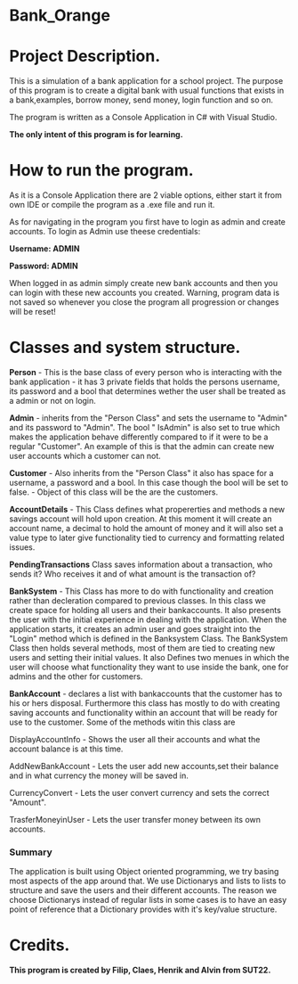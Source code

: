 # Bank_Orange

# Project Description.

This is a simulation of a bank application for a school project. The purpose of this program is to create a 
digital bank with usual functions that exists in a bank,examples, borrow money, send money, login function and so on.

The program is written as a Console Application in C# with Visual Studio.

**The only intent of this program is for learning.**

# How to run the program.

As it is a Console Application there are 2 viable options, either start it from own IDE or compile the program as a .exe file and run it.

As for navigating in the program you first have to login as admin and create accounts. To login as Admin use theese credentials: 

**Username: ADMIN**

**Password: ADMIN**


When logged in as admin simply create new bank accounts and then you can login with these new accounts you created.
Warning, program data is not saved so whenever you close the program all progression or changes will be reset!

# Classes and system structure.

**Person** - This is the base class of every person who is interacting with the bank application - it has 3 private fields that holds the persons username, its password and a bool that determines wether the user shall be treated as a admin or not on login.

**Admin** - inherits from the "Person Class" and sets the username to "Admin" and its password to "Admin". The bool " IsAdmin" is also set to true which makes the application behave differently compared to if it were to be a regular "Customer". An example of this is that the admin can create new user accounts which a customer can not.

**Customer** - Also inherits from the "Person Class" it also has space for a username, a password and a bool. In this case though the bool will be set to false. - Object of this class will be the are the customers.

**AccountDetails** - This Class defines what propererties and methods a new savings account will hold upon creation. At this moment it will create an account name, a decimal to hold the amount of money and it will also set a value type to later give functionality tied to currency and formatting related issues.

**PendingTransactions**
Class saves information about a transaction, who sends it? Who receives it and of what amount is the transaction of?

**BankSystem** - This Class has more to do with functionality and creation rather than decleration compared to previous classes. In this class we create space for holding all users and their bankaccounts. It also presents the user with the initial experience in dealing with the application. When the application starts, it creates an admin user and goes straight into the "Login" method which is defined in the Banksystem Class. The BankSystem Class then holds several methods, most of them are tied to creating new users and setting their initial values. It also Defines two menues in which the user will choose what functionality they want to use inside the bank, one for admins and the other for customers. 

**BankAccount** - declares a list with bankaccounts that the customer has to his or hers disposal. Furthermore this class has mostly to do with creating saving accounts and functionality within an account that will be ready for use to the customer. Some of the methods witin this class are 

DisplayAccountInfo - Shows the user all their accounts and what the account balance is at this time.

AddNewBankAccount - Lets the user add new accounts,set their balance and in what currency the money will be saved in.

CurrencyConvert - Lets the user convert currency and sets the correct "Amount".

TrasferMoneyinUser - Lets the user transfer money between its own accounts.



### Summary 
The application is built using Object oriented programming, we try basing most aspects of the app around that. We use Dictionarys and lists to lists to structure and save the users and their different accounts. The reason we choose Dictionarys instead of regular lists in some cases is to have an easy point of reference that a Dictionary provides with it's key/value structure. 

# Credits.

**This program is created by Filip, Claes, Henrik and Alvin from SUT22.**
